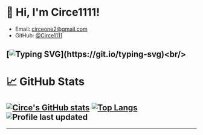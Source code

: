# 👋 Hi, I'm Circe1111!
- Email: circeone2@gmail.com
- GitHub: [@Circe1111](https://github.com/Circe1111)
  
[![Typing SVG](https://readme-typing-svg.demolab.com?font=Fira+Code&pause=1000&color=F7A41D&width=435&lines=Welcome+to+my+GitHub!;I+%E2%9D%A4%EF%B8%8F+coding+and+learning!;Let's+create+something+awesome!)](https://git.io/typing-svg)<br/>
---

# 📈 GitHub Stats
[![Circe's GitHub stats](https://github-readme-stats.vercel.app/api?username=Circe1111)](https://github.com/anuraghazra/github-readme-stats&hide=stars,commits,prs,issues,contribs&count_private=true&theme=merko&bg_color=#FFB6C1,#DB7093,#8B008B)
[![Top Langs](https://github-readme-stats.vercel.app/api/top-langs/?username=Circe1111&layout=compact)](https://github.com/anuraghazra/github-readme-stats)
![Profile last updated](https://img.shields.io/github/last-commit/Circe1111/Circe1111?label=Last%20update)
---


---
